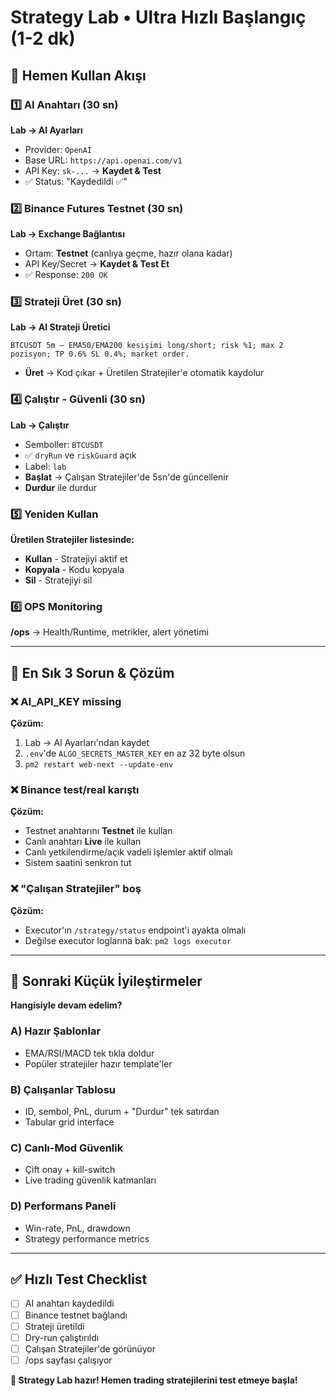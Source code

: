 # Strategy Lab • Ultra Hızlı Başlangıç (1-2 dk)

## 🎯 Hemen Kullan Akışı

### 1️⃣ AI Anahtarı (30 sn)
**Lab → AI Ayarları**
- Provider: `OpenAI`
- Base URL: `https://api.openai.com/v1`
- API Key: `sk-...` → **Kaydet & Test**
- ✅ Status: "Kaydedildi ✅"

### 2️⃣ Binance Futures Testnet (30 sn)
**Lab → Exchange Bağlantısı**
- Ortam: **Testnet** (canlıya geçme, hazır olana kadar)
- API Key/Secret → **Kaydet & Test Et**
- ✅ Response: `200 OK`

### 3️⃣ Strateji Üret (30 sn)
**Lab → AI Strateji Üretici**
```
BTCUSDT 5m — EMA50/EMA200 kesişimi long/short; risk %1; max 2 pozisyon; TP 0.6% SL 0.4%; market order.
```
- **Üret** → Kod çıkar + Üretilen Stratejiler'e otomatik kaydolur

### 4️⃣ Çalıştır - Güvenli (30 sn)
**Lab → Çalıştır**
- Semboller: `BTCUSDT`
- ✅ `dryRun` ve `riskGuard` açık
- Label: `lab`
- **Başlat** → Çalışan Stratejiler'de 5sn'de güncellenir
- **Durdur** ile durdur

### 5️⃣ Yeniden Kullan
**Üretilen Stratejiler listesinde:**
- **Kullan** - Stratejiyi aktif et
- **Kopyala** - Kodu kopyala
- **Sil** - Stratejiyi sil

### 6️⃣ OPS Monitoring
**/ops** → Health/Runtime, metrikler, alert yönetimi

---

## 🔧 En Sık 3 Sorun & Çözüm

### ❌ AI_API_KEY missing
**Çözüm:**
1. Lab → AI Ayarları'ndan kaydet
2. `.env`'de `ALGO_SECRETS_MASTER_KEY` en az 32 byte olsun
3. `pm2 restart web-next --update-env`

### ❌ Binance test/real karıştı
**Çözüm:**
- Testnet anahtarını **Testnet** ile kullan
- Canlı anahtarı **Live** ile kullan
- Canlı yetkilendirme/açık vadeli işlemler aktif olmalı
- Sistem saatini senkron tut

### ❌ "Çalışan Stratejiler" boş
**Çözüm:**
- Executor'ın `/strategy/status` endpoint'i ayakta olmalı
- Değilse executor loglarına bak: `pm2 logs executor`

---

## 🚀 Sonraki Küçük İyileştirmeler

**Hangisiyle devam edelim?**

### A) Hazır Şablonlar
- EMA/RSI/MACD tek tıkla doldur
- Popüler stratejiler hazır template'ler

### B) Çalışanlar Tablosu  
- ID, sembol, PnL, durum + "Durdur" tek satırdan
- Tabular grid interface

### C) Canlı-Mod Güvenlik
- Çift onay + kill-switch
- Live trading güvenlik katmanları

### D) Performans Paneli
- Win-rate, PnL, drawdown
- Strategy performance metrics

---

## ✅ Hızlı Test Checklist

- [ ] AI anahtarı kaydedildi
- [ ] Binance testnet bağlandı  
- [ ] Strateji üretildi
- [ ] Dry-run çalıştırıldı
- [ ] Çalışan Stratejiler'de görünüyor
- [ ] /ops sayfası çalışıyor

**🎉 Strategy Lab hazır! Hemen trading stratejilerini test etmeye başla!**
